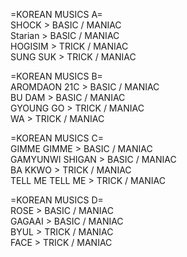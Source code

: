 =KOREAN MUSICS A=
<br>SHOCK > BASIC / MANIAC
<br>Starian > BASIC / MANIAC
<br>HOGISIM > TRICK / MANIAC
<br>SUNG SUK > TRICK / MANIAC

=KOREAN MUSICS B=
<br>AROMDAON 21C > BASIC / MANIAC
<br>BU DAM > BASIC / MANIAC
<br>GYOUNG GO > TRICK / MANIAC
<br>WA > TRICK / MANIAC

=KOREAN MUSICS C=
<br>GIMME GIMME > BASIC / MANIAC
<br>GAMYUNWI SHIGAN > BASIC / MANIAC
<br>BA KKWO > TRICK / MANIAC
<br>TELL ME TELL ME > TRICK / MANIAC

=KOREAN MUSICS D=
<br>ROSE > BASIC / MANIAC
<br>GAGAAI > BASIC / MANIAC
<br>BYUL > TRICK / MANIAC
<br>FACE > TRICK / MANIAC
